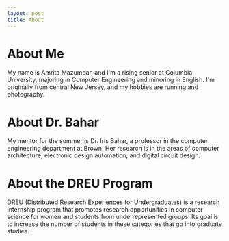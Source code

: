 ```yaml
---
layout: post 
title: About
---
```


# About Me

My name is Amrita Mazumdar, and I'm a rising senior at 
Columbia University, majoring in Computer Engineering 
and minoring in English. I'm originally from central 
New Jersey, and my hobbies are running and photography.

# About Dr. Bahar

My mentor for the summer is Dr. Iris Bahar, a professor 
in the computer engineering department at Brown. Her 
research is in the areas of computer architecture, 
electronic design automation, and digital circuit design.

# About the DREU Program

DREU (Distributed Research Experiences for Undergraduates) 
is a research internship program that promotes research 
opportunities in computer science for women and students 
from underrepresented groups. Its goal is to increase the 
number of students in these categories that go into 
graduate studies.

# 
